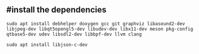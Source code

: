 ## #install the dependencies
```
sudo apt install debhelper doxygen gcc git graphviz libasound2-dev libjpeg-dev libqt5opengl5-dev libudev-dev libx11-dev meson pkg-config qtbase5-dev udev libsdl2-dev libbpf-dev llvm clang
```
```
sudo apt install libjson-c-dev
```
